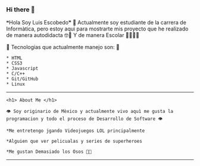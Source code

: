 ### Hi there 👋

<!--
**LuisHorus/LuisHorus** is a ✨ _special_ ✨ repository because its `README.md` (this file) appears on your GitHub profile.

Here are some ideas to get you started:

- 🔭 I’m currently working on ...
- 🌱 I’m currently learning ...
- 👯 I’m looking to collaborate on ...
- 🤔 I’m looking for help with ...
- 💬 Ask me about ...
- 📫 How to reach me: ...
- 😄 Pronouns: ...
- ⚡ Fun fact: ...
-->

❝Hola Soy Luis Escobedo❞
  🌟 Actualmente soy estudiante de la carrera de Informàtica, pero estoy aquì para mostrarte mis proyecto que he realizado de manera autodidacta 🤓💪
   Y de manera Escolar 👨‍💻👨‍💻
   
  
   🤖 Tecnologias que actualmente manejo son: 🤖
    
    * HTML
    * CSS3
    * Javascript
    * C/C++
    * Git/GitHub
    * Linux
   
   
   ****************************************************************************************************************************************************
    <h1> About Me </h1>
      
    👁 Soy originario de Mèxico y actualmente vivo aquì me gusta la programacion y todo el proceso de Desarrollo de Software 👁
    
    *Me entretengo jgando Videojuegos LOL principalmente
    
    *Alguien que ver pelicualas y series de superheroes
    
    *Me gustan Demasiado los Osos 🐻🐻
    
   
   ****************************************************************************************************************************************************
  
